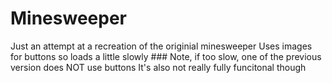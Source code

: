 <h1>Minesweeper</h1>
Just an attempt at a recreation of the originial minesweeper
Uses images for buttons so loads a little slowly
### Note, if too slow, one of the previous version does NOT use buttons
It's also not really fully funcitonal though
